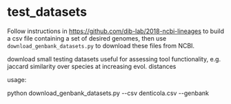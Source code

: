 # test_datasets

Follow instructions in https://github.com/dib-lab/2018-ncbi-lineages to build a csv file containing a set of desired genomes, then use `download_genbank_datasets.py` to download these files from NCBI.


download small testing datasets useful for assessing tool functionality, e.g. jaccard similarity over species at increasing evol. distances


usage:

python download_genbank_datasets.py --csv denticola.csv --genbank
